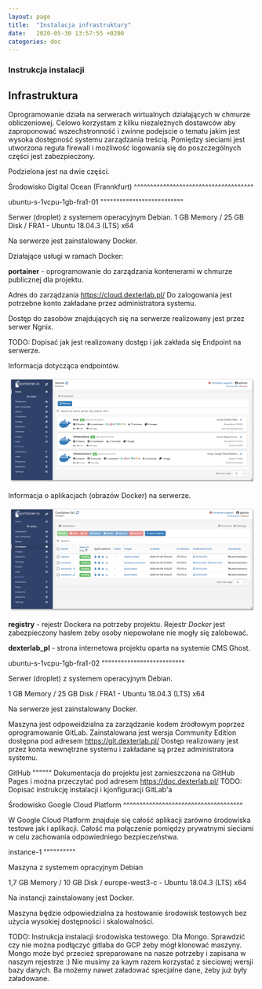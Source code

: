 ```yaml
---
layout: page
title:  "Instalacja infrastruktury"
date:   2020-05-30 13:57:55 +0200
categories: doc
---
```

### Instrukcja instalacji 


## Infrastruktura


Oprogramowanie działa na serwerach wirtualnych działających w chmurze obliczeniowej. Celowo korzystam z kilku niezależnych dostawców aby zaproponować wszechstronność i zwinne podejscie o tematu jakim jest wysoka dostępność systemu zarządzania treścią. Pomiędzy sieciami jest utworzona reguła firewall i możliwość logowania się do poszczególnych części jest zabezpieczony.

Podzielona jest na dwie części. 

Środowisko Digital Ocean (Frannkfurt)
^^^^^^^^^^^^^^^^^^^^^^^^^^^^^^^^^^^^^

ubuntu-s-1vcpu-1gb-fra1-01
""""""""""""""""""""""""""

Serwer (droplet) z systemem operacyjnym Debian. 
1 GB Memory / 25 GB Disk / FRA1 - Ubuntu 18.04.3 (LTS) x64

Na serwerze jest zainstalowany Docker.

Działające usługi w ramach Docker:

**portainer** - oprogramowanie do zarządzania kontenerami w chmurze publicznej dla projektu. 

Adres do zarządzania https://cloud.dexterlab.pl/
Do zalogowania jest potrzebne konto zakładane przez administratora systemu.

Dostęp do zasobów znajdujących się na serwerze realizowany jest przez serwer Ngnix.

TODO: Dopisać jak jest realizowany dostęp i jak zakłada się Endpoint na serwerze.

Informacja dotycząca endpointów.


![Portainer 01](/assets/Portainer_01.png)

Informacja o aplikacjach (obrazów Docker) na serwerze. 

![Portainer 02](/assets/Portainer_02.png)

**registry** - rejestr Dockera na potrzeby projektu. Rejestr *Docker* jest zabezpieczony hasłem żeby osoby niepowołane nie mogły się zalobować.

**dexterlab_pl** - strona internetowa projektu oparta na systemie CMS Ghost. 


ubuntu-s-1vcpu-1gb-fra1-02
""""""""""""""""""""""""""

Serwer (droplet) z systemem operacyjnym Debian. 

1 GB Memory / 25 GB Disk / FRA1 - Ubuntu 18.04.3 (LTS) x64

Na serwerze jest zainstalowany Docker.

Maszyna jest odpoweidzialna za zarządzanie kodem żródłowym poprzez oprogramowanie GitLab. Zainstalowana jest wersja Community Edition dostępna pod adresem https://git.dexterlab.pl/ Dostęp realizowany jest przez konta wewnętrzne systemu i zakładane są przez administratora systemu.

GitHub
""""""
Dokumentacja do projektu jest zamieszczona na GitHub Pages i można przeczytać pod adresem https://doc.dexterlab.pl/
TODO: Dopisać instrukcję instalacji i kjonfiguracji GitLab'a


Środowisko Google Cloud Platform 
^^^^^^^^^^^^^^^^^^^^^^^^^^^^^^^^^^^^^

W Google Cloud Platform znajduje się całość aplikacji zarówno środowiska testowe jak i aplikacji. Całość ma połączenie pomiędzy prywatnymi sieciami w celu zachowania odpowiedniego bezpieczeństwa.

instance-1
""""""""""

Maszyna z systemem opracyjnym Debian 

1,7 GB Memory / 10 GB Disk / europe-west3-c - Ubuntu 18.04.3 (LTS) x64

Na instancji zainstalowany jest Docker.

Maszyna będzie odpowiedzialna za hostowanie środowisk testowych bez użycia wysokiej dostępności i skalowalności.

TODO: Instrukcja instalacji środowiska testowego. Dla Mongo. Sprawdzić czy nie można podłączyć gitlaba do GCP żeby mógł klonować maszyny. Mongo może być przecież spreparowane na nasze potrzeby i zapisana w naszym rejestrze :) Nie musimy za kaym razem korzystać z sieciowej wersji bazy danych. Ba możemy nawet załadować specjalne dane, żeby już były załadowane. 
